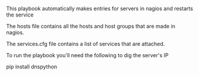 This playbook automatically makes entries for servers in nagios and restarts the service

The hosts file contains all the hosts and host groups that are made in nagios.

The services.cfg file contains a list of services that are attached.

To run the playbook you'll need the following to dig the server's IP

pip install dnspython
